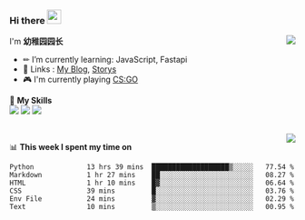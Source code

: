 ### Hi there <img src="https://media.giphy.com/media/hvRJCLFzcasrR4ia7z/giphy.gif" width="25px">

<a href="#">
  <img align="right" src="https://github-readme-stats.vercel.app/api?username=yzyyz1387&show_icons=true">

</a>

I'm **幼稚园园长**

- ✏ I’m currently learning: JavaScript, Fastapi
- 💬 Links : [My Blog](https://yzyyz.top), [Storys](https://storys.yzyyz.top)
- 🎮 I'm currently playing [CS:GO](https://store.steampowered.com/app/730/CounterStrike_Global_Offensive/)

🌟 **My Skills**  
![](https://img.shields.io/badge/-Python-3e74a2?style=flat-square&logo=Python&logoColor=fff)
![](https://img.shields.io/badge/-HTML-339933?style=flat-square&logo=html&logoColor=fff)
![](https://img.shields.io/badge/-CSS-4fc08d?style=flat-square&logo=css&logoColor=fff)


<br>
<a href="#" style="">
  <img align="right" src="https://github-readme-stats.vercel.app/api/top-langs/?username=yzyyz1387&layout=compact">
</a>


📊 **This week I spent my time on**
<!--START_SECTION:waka-->

```text
Python             13 hrs 39 mins  ███████████████████▒░░░░░   77.54 %
Markdown           1 hr 27 mins    ██░░░░░░░░░░░░░░░░░░░░░░░   08.27 %
HTML               1 hr 10 mins    █▓░░░░░░░░░░░░░░░░░░░░░░░   06.64 %
CSS                39 mins         █░░░░░░░░░░░░░░░░░░░░░░░░   03.76 %
Env File           24 mins         ▓░░░░░░░░░░░░░░░░░░░░░░░░   02.29 %
Text               10 mins         ▒░░░░░░░░░░░░░░░░░░░░░░░░   00.95 %
```

<!--END_SECTION:waka-->

